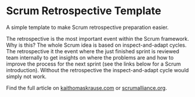# Scrum Retrospective Template

A simple template to make Scrum retrospective preparation easier.

The retrospective is the most important event within the Scrum framework. Why is this? The whole Scrum idea is based on inspect-and-adapt cycles. The retrospective it the event where the just finished sprint is reviewed team internally to get insights on where the problems are and how to improve the process for the next sprint (see the links below for a Scrum introduction). Without the retrospective the inspect-and-adapt cycle would simply not work.

Find the full article on [kaithomaskrause.com](https://kaithomaskrause.com/2016/10/10/a-template-for-easy-scrum-retrospective-preparation/) or [scrumalliance.org](https://www.scrumalliance.org/community/articles/2016/october/a-template-for-easy-scrum-retrospective-preparatio).

